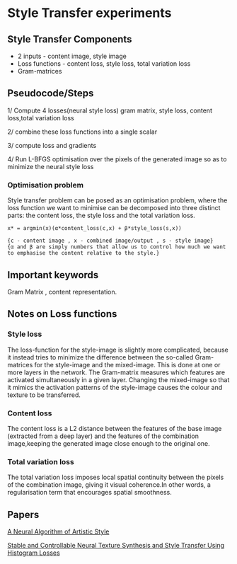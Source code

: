 # Style Transfer experiments

## Style Transfer Components
* 2 inputs - content image, style image
* Loss functions - content loss, style loss, total variation loss
* Gram-matrices


## Pseudocode/Steps

1/ Compute  4 losses(neural style loss)
gram matrix, style loss, content loss,total variation loss

2/ combine these loss functions into a single scalar

3/ compute loss and gradients

4/ Run L-BFGS optimisation over the pixels of the generated image so as to minimize the neural style loss


### Optimisation problem

Style transfer problem can be posed as an optimisation problem, where the loss function we want to minimise can be decomposed into three distinct parts: the content loss, the style loss and the total variation loss.

```
x* = argmin(x)(α*content_loss(c,x) + β*style_loss(s,x))

{c - content image , x - combined image/output , s - style image}
{α and β are simply numbers that allow us to control how much we want to emphasise the content relative to the style.}
```

## Important keywords
Gram Matrix , content representation.


## Notes on Loss functions

### Style loss

The loss-function for the style-image is slightly more complicated, because it instead tries to minimize the difference between the so-called Gram-matrices for the style-image and the mixed-image. This is done at one or more layers in the network. The Gram-matrix measures which features are activated simultaneously in a given layer. Changing the mixed-image so that it mimics the activation patterns of the style-image causes the colour and texture to be transferred.




### Content loss

The content loss is a L2 distance between the features of the base
image (extracted from a deep layer) and the features of the combination image,keeping the generated image close enough to the original one.

### Total variation loss

The total variation loss imposes local spatial continuity between
the pixels of the combination image, giving it visual coherence.In other words, a regularisation term that encourages spatial smoothness.



## Papers

[A Neural Algorithm of Artistic Style](http://arxiv.org/abs/1508.06576)

[Stable and Controllable Neural Texture Synthesis and Style Transfer Using Histogram Losses](https://arxiv.org/abs/1701.08893)